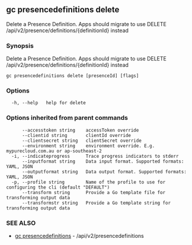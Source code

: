 ## gc presencedefinitions delete

Delete a Presence Definition. Apps should migrate to use DELETE /api/v2/presence/definitions/{definitionId} instead

### Synopsis

Delete a Presence Definition. Apps should migrate to use DELETE /api/v2/presence/definitions/{definitionId} instead

```
gc presencedefinitions delete [presenceId] [flags]
```

### Options

```
  -h, --help   help for delete
```

### Options inherited from parent commands

```
      --accesstoken string    accessToken override
      --clientid string       clientId override
      --clientsecret string   clientSecret override
      --environment string    environment override. E.g. mypurecloud.com.au or ap-southeast-2
  -i, --indicateprogress      Trace progress indicators to stderr
      --inputformat string    Data input format. Supported formats: YAML, JSON
      --outputformat string   Data output format. Supported formats: YAML, JSON
  -p, --profile string        Name of the profile to use for configuring the cli (default "DEFAULT")
      --transform string      Provide a Go template file for transforming output data
      --transformstr string   Provide a Go template string for transforming output data
```

### SEE ALSO

* [gc presencedefinitions](gc_presencedefinitions.html)	 - /api/v2/presencedefinitions


